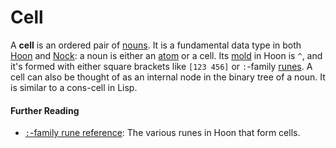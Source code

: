 # Cell

A **cell** is an ordered pair of [nouns](noun.md). It is a fundamental data type in both [Hoon](hoon.md) and [Nock](cell.md): a noun is either an [atom](atom.md) or a cell. Its [mold](mold.md) in Hoon is `^`, and it's formed with either square brackets like `[123 456]` or `:`-family [runes](rune.md). A cell can also be thought of as an internal node in the binary tree of a noun. It is similar to a cons-cell in Lisp.

#### Further Reading

- [`:`-family rune reference](../language/hoon/reference/rune/col.md): The various runes in Hoon that form cells.
